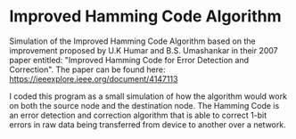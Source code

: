 # Improved Hamming Code Algorithm

Simulation of the Improved Hamming Code Algorithm based on the improvement proposed by U.K Humar and B.S. Umashankar in their 2007 paper entitled: "Improved Hamming Code for Error Detection and Correction". The paper can be found here: https://ieeexplore.ieee.org/document/4147113

I coded this program as a small simulation of how the algorithm would work on both the source node and the destination node. The Hamming Code is an error detection and correction algorithm that is able to correct 1-bit errors in raw data being transferred from device to another over a network.
